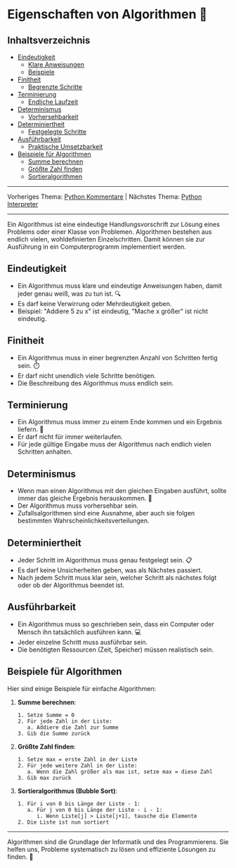 # Eigenschaften von Algorithmen 🧮

## Inhaltsverzeichnis
- [Eindeutigkeit](#eindeutigkeit)
  - [Klare Anweisungen](#eindeutigkeit)
  - [Beispiele](#eindeutigkeit)
- [Finitheit](#finitheit)
  - [Begrenzte Schritte](#finitheit)
- [Terminierung](#terminierung)
  - [Endliche Laufzeit](#terminierung)
- [Determinismus](#determinismus)
  - [Vorhersehbarkeit](#determinismus)
- [Determiniertheit](#determiniertheit)
  - [Festgelegte Schritte](#determiniertheit)
- [Ausführbarkeit](#ausführbarkeit)
  - [Praktische Umsetzbarkeit](#ausführbarkeit)
- [Beispiele für Algorithmen](#beispiele-für-algorithmen)
  - [Summe berechnen](#beispiele-für-algorithmen)
  - [Größte Zahl finden](#beispiele-für-algorithmen)
  - [Sortieralgorithmen](#beispiele-für-algorithmen)

---

Vorheriges Thema: [Python Kommentare](/Anleitungen/01_Kommentare.md) | Nächstes Thema: [Python Interpreter](/Anleitungen/03_python_interpreter.md)

---

Ein Algorithmus ist eine eindeutige Handlungsvorschrift zur Lösung eines Problems oder einer Klasse von Problemen. Algorithmen bestehen aus endlich vielen, wohldefinierten Einzelschritten. Damit können sie zur Ausführung in ein Computerprogramm implementiert werden.

## Eindeutigkeit

- Ein Algorithmus muss klare und eindeutige Anweisungen haben, damit jeder genau weiß, was zu tun ist. 🔍
- Es darf keine Verwirrung oder Mehrdeutigkeit geben.
- Beispiel: "Addiere 5 zu x" ist eindeutig, "Mache x größer" ist nicht eindeutig.

## Finitheit

- Ein Algorithmus muss in einer begrenzten Anzahl von Schritten fertig sein. ⏱️
- Er darf nicht unendlich viele Schritte benötigen.
- Die Beschreibung des Algorithmus muss endlich sein.

## Terminierung

- Ein Algorithmus muss immer zu einem Ende kommen und ein Ergebnis liefern. 🏁
- Er darf nicht für immer weiterlaufen.
- Für jede gültige Eingabe muss der Algorithmus nach endlich vielen Schritten anhalten.

## Determinismus

- Wenn man einen Algorithmus mit den gleichen Eingaben ausführt, sollte immer das gleiche Ergebnis herauskommen. 🔄
- Der Algorithmus muss vorhersehbar sein.
- Zufallsalgorithmen sind eine Ausnahme, aber auch sie folgen bestimmten Wahrscheinlichkeitsverteilungen.

## Determiniertheit

- Jeder Schritt im Algorithmus muss genau festgelegt sein. 📋
- Es darf keine Unsicherheiten geben, was als Nächstes passiert.
- Nach jedem Schritt muss klar sein, welcher Schritt als nächstes folgt oder ob der Algorithmus beendet ist.

## Ausführbarkeit

- Ein Algorithmus muss so geschrieben sein, dass ein Computer oder Mensch ihn tatsächlich ausführen kann. 💻
- Jeder einzelne Schritt muss ausführbar sein.
- Die benötigten Ressourcen (Zeit, Speicher) müssen realistisch sein.

## Beispiele für Algorithmen

Hier sind einige Beispiele für einfache Algorithmen:

1. **Summe berechnen**:
   ```
   1. Setze Summe = 0
   2. Für jede Zahl in der Liste:
      a. Addiere die Zahl zur Summe
   3. Gib die Summe zurück
   ```

2. **Größte Zahl finden**:
   ```
   1. Setze max = erste Zahl in der Liste
   2. Für jede weitere Zahl in der Liste:
      a. Wenn die Zahl größer als max ist, setze max = diese Zahl
   3. Gib max zurück
   ```

3. **Sortieralgorithmus (Bubble Sort)**:
   ```
   1. Für i von 0 bis Länge der Liste - 1:
      a. Für j von 0 bis Länge der Liste - i - 1:
         i. Wenn Liste[j] > Liste[j+1], tausche die Elemente
   2. Die Liste ist nun sortiert
   ```

---

Algorithmen sind die Grundlage der Informatik und des Programmierens. Sie helfen uns, Probleme systematisch zu lösen und effiziente Lösungen zu finden. 🚀
